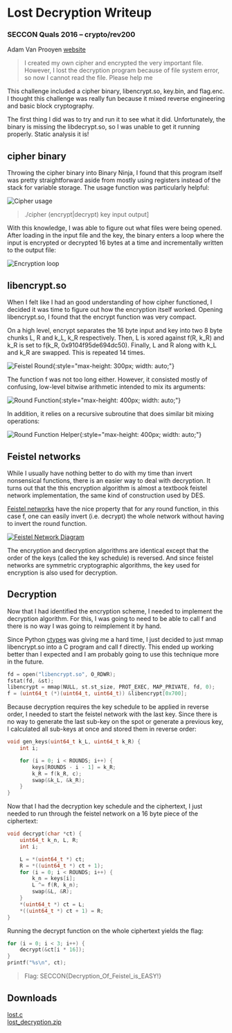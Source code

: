 # Lost Decryption Writeup
### SECCON Quals 2016 – crypto/rev200

Adam Van Prooyen [website](http://van.prooyen.com/reversing/cryptography/2016/12/11/Lost-Decryption-Writeup.html)

> I created my own cipher and encrypted the very important file. However, I lost the decryption program because of file system error, so now I cannot read the file. Please help me

This challenge included a cipher binary, libencrypt.so, key.bin, and flag.enc. I thought this challenge was really fun because it mixed reverse engineering and basic block cryptography.

The first thing I did was to try and run it to see what it did. Unfortunately, the binary is missing the libdecrypt.so, so I was unable to get it running properly. Static analysis it is!

## cipher binary

Throwing the cipher binary into Binary Ninja, I found that this program itself was pretty straightforward aside from mostly using registers instead of the stack for variable storage. The usage function was particularly helpful:

![Cipher usage](cipher_usage.png)

> ./cipher (encrypt&#124;decrypt) key input output]

With this knowledge, I was able to figure out what files were being opened. After loading in the input file and the key, the binary enters a loop where the input is encrypted or decrypted 16 bytes at a time and incrementally written to the output file:

![Encryption loop](encrypt_loop.png)

## libencrypt.so

When I felt like I had an good understanding of how cipher functioned, I decided it was time to figure out how the encryption itself worked. Opening libencrypt.so, I found that the encrypt function was very compact.

On a high level, encrypt separates the 16 byte input and key into two 8 byte chunks L, R and k_L, k_R respectively. Then, L is xored against f(R, k_R) and k_R is set to f(k_R, 0x9104f95de694dc50). Finally, L and R along with k_L and k_R are swapped. This is repeated 14 times.

![Feistel Round](feistel_round.png){:style="max-height: 300px; width: auto;"}

The function f was not too long either. However, it consisted mostly of confusing, low-level bitwise arithmetic intended to mix its arguments: 

![Round Function](f_overview.png){:style="max-height: 400px; width: auto;"}

In addition, it relies on a recursive subroutine that does similar bit mixing operations:

![Round Function Helper](f_sub_overview.png){:style="max-height: 400px; width: auto;"}

## Feistel networks

While I usually have nothing better to do with my time than invert nonsensical functions, there is an easier way to deal with decryption. It turns out that the this encryption algorithm is almost a textbook feistel network implementation, the same kind of construction used by DES.

[Feistel networks](https://en.wikipedia.org/wiki/Feistel_cipher#Construction_details) have the nice property that for any round function, in this case f, one can easily invert (i.e. decrypt) the whole network without having to invert the round function.

[![Feistel Network Diagram](feistel_network.gif)](http://crypto.stackexchange.com/questions/1352/are-there-any-specific-requirements-for-the-function-f-in-a-feistel-cipher)

The encryption and decryption algorithms are identical except that the order of the keys (called the key schedule) is reversed. And since feistel networks are symmetric cryptographic algorithms, the key used for encryption is also used for decryption.

## Decryption

Now that I had identified the encryption scheme, I needed to implement the decryption algorithm. For this, I was going to need to be able to call f and there is no way I was going to reimplement it by hand. 

Since Python [ctypes](https://docs.python.org/2.7/library/ctypes.html) was giving me a hard time, I just decided to just mmap libencrypt.so into a C program and call f directly. This ended up working better than I expected and I am probably going to use this technique more in the future.

``` c
fd = open("libencrypt.so", O_RDWR);
fstat(fd, &st);
libencrypt = mmap(NULL, st.st_size, PROT_EXEC, MAP_PRIVATE, fd, 0);
f = (uint64_t (*)(uint64_t, uint64_t)) &libencrypt[0x700];
```

Because decryption requires the key schedule to be applied in reverse order, I needed to start the feistel network with the last key. Since there is no way to generate the last sub-key on the spot or generate a previous key, I calculated all sub-keys at once and stored them in reverse order:

``` c
void gen_keys(uint64_t k_L, uint64_t k_R) {
    int i;

    for (i = 0; i < ROUNDS; i++) {
        keys[ROUNDS - i - 1] = k_R;
        k_R = f(k_R, c);
        swap(&k_L, &k_R);
    }
}
```

Now that I had the decryption key schedule and the ciphertext, I just needed to run through the feistel network on a 16 byte piece of the ciphertext:

``` c
void decrypt(char *ct) {
    uint64_t k_n, L, R;
    int i;

    L = *(uint64_t *) ct;
    R = *((uint64_t *) ct + 1);
    for (i = 0; i < ROUNDS; i++) {
        k_n = keys[i];
        L ^= f(R, k_n);
        swap(&L, &R);
    }
    *(uint64_t *) ct = L;
    *((uint64_t *) ct + 1) = R;
}
```

Running the decrypt function on the whole ciphertext yields the flag:

``` c
for (i = 0; i < 3; i++) {
    decrypt(&ct[i * 16]);
}
printf("%s\n", ct);
```

> Flag: SECCON{Decryption_Of_Feistel_is_EASY!}

## Downloads
[lost.c](lost.c)  
[lost_decryption.zip](lost_decryption.zip)